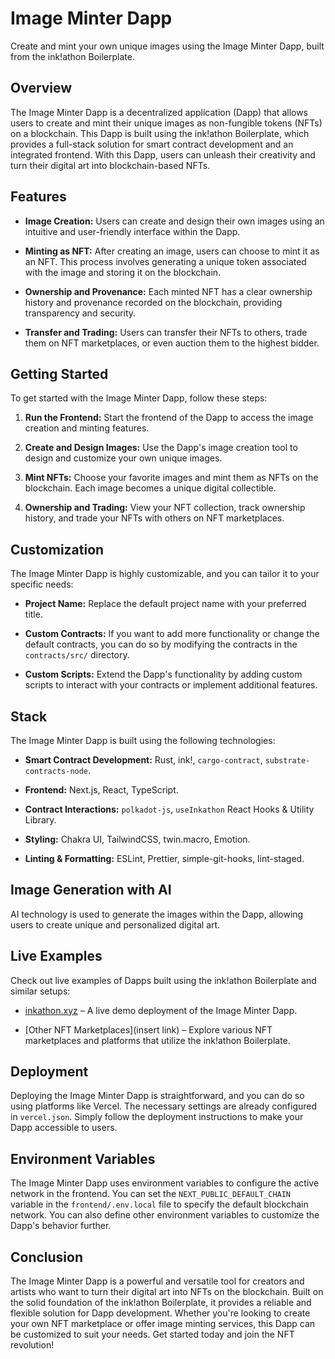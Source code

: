 # Image Minter Dapp

Create and mint your own unique images using the Image Minter Dapp, built from the ink!athon Boilerplate.

## Overview

The Image Minter Dapp is a decentralized application (Dapp) that allows users to create and mint their unique images as non-fungible tokens (NFTs) on a blockchain. This Dapp is built using the ink!athon Boilerplate, which provides a full-stack solution for smart contract development and an integrated frontend. With this Dapp, users can unleash their creativity and turn their digital art into blockchain-based NFTs.

## Features

- **Image Creation:** Users can create and design their own images using an intuitive and user-friendly interface within the Dapp.

- **Minting as NFT:** After creating an image, users can choose to mint it as an NFT. This process involves generating a unique token associated with the image and storing it on the blockchain.

- **Ownership and Provenance:** Each minted NFT has a clear ownership history and provenance recorded on the blockchain, providing transparency and security.

- **Transfer and Trading:** Users can transfer their NFTs to others, trade them on NFT marketplaces, or even auction them to the highest bidder.

## Getting Started

To get started with the Image Minter Dapp, follow these steps:

1. **Run the Frontend:** Start the frontend of the Dapp to access the image creation and minting features.

2. **Create and Design Images:** Use the Dapp's image creation tool to design and customize your own unique images.

3. **Mint NFTs:** Choose your favorite images and mint them as NFTs on the blockchain. Each image becomes a unique digital collectible.

4. **Ownership and Trading:** View your NFT collection, track ownership history, and trade your NFTs with others on NFT marketplaces.

## Customization

The Image Minter Dapp is highly customizable, and you can tailor it to your specific needs:

- **Project Name:** Replace the default project name with your preferred title.

- **Custom Contracts:** If you want to add more functionality or change the default contracts, you can do so by modifying the contracts in the `contracts/src/` directory.

- **Custom Scripts:** Extend the Dapp's functionality by adding custom scripts to interact with your contracts or implement additional features.

## Stack

The Image Minter Dapp is built using the following technologies:

- **Smart Contract Development:** Rust, ink!, `cargo-contract`, `substrate-contracts-node`.

- **Frontend:** Next.js, React, TypeScript.

- **Contract Interactions:** `polkadot-js`, `useInkathon` React Hooks & Utility Library.

- **Styling:** Chakra UI, TailwindCSS, twin.macro, Emotion.

- **Linting & Formatting:** ESLint, Prettier, simple-git-hooks, lint-staged.

## Image Generation with AI

AI technology is used to generate the images within the Dapp, allowing users to create unique and personalized digital art.

## Live Examples

Check out live examples of Dapps built using the ink!athon Boilerplate and similar setups:

- [inkathon.xyz](https://inkathon.xyz) – A live demo deployment of the Image Minter Dapp.

- [Other NFT Marketplaces](insert link) – Explore various NFT marketplaces and platforms that utilize the ink!athon Boilerplate.

## Deployment

Deploying the Image Minter Dapp is straightforward, and you can do so using platforms like Vercel. The necessary settings are already configured in `vercel.json`. Simply follow the deployment instructions to make your Dapp accessible to users.

## Environment Variables

The Image Minter Dapp uses environment variables to configure the active network in the frontend. You can set the `NEXT_PUBLIC_DEFAULT_CHAIN` variable in the `frontend/.env.local` file to specify the default blockchain network. You can also define other environment variables to customize the Dapp's behavior further.

## Conclusion

The Image Minter Dapp is a powerful and versatile tool for creators and artists who want to turn their digital art into NFTs on the blockchain. Built on the solid foundation of the ink!athon Boilerplate, it provides a reliable and flexible solution for Dapp development. Whether you're looking to create your own NFT marketplace or offer image minting services, this Dapp can be customized to suit your needs. Get started today and join the NFT revolution!